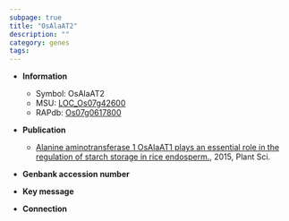 ```yaml
---
subpage: true
title: "OsAlaAT2"
description: ""
category: genes
tags: 
---
```


* **Information**  
    + Symbol: OsAlaAT2  
    + MSU: [LOC_Os07g42600](http://rice.plantbiology.msu.edu/cgi-bin/ORF_infopage.cgi?orf=LOC_Os07g42600)  
    + RAPdb: [Os07g0617800](http://rapdb.dna.affrc.go.jp/viewer/gbrowse_details/irgsp1?name=Os07g0617800)  

* **Publication**  
    + [Alanine aminotransferase 1 OsAlaAT1 plays an essential role in the regulation of starch storage in rice endosperm.](http://www.ncbi.nlm.nih.gov/pubmed?term=Alanine+aminotransferase+1+OsAlaAT1+plays+an+essential+role+in+the+regulation+of+starch+storage+in+rice+endosperm.%5BTitle%5D), 2015, Plant Sci.

* **Genbank accession number**  

* **Key message**  

* **Connection**  




